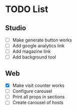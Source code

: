 # TODO List

## Studio

- [ ] Make generate button works
- [ ] Add google analytics link
- [ ] Add magazine link
- [ ] Add background tool

## Web

- [x] Make visit counter works
- [ ] Configure carousel
- [ ] Print all props in sections
- [ ] Create carousel of hosts
